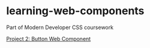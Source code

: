 # learning-web-components
Part of Modern Developer CSS coursework

[Project 2: Button Web Component](https://github.com/Zesc/learning-web-components/tree/master/components/buttons)
